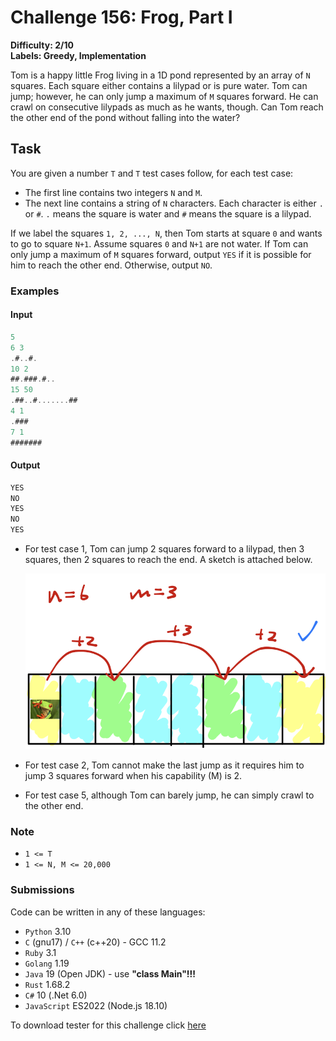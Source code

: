 # **Challenge 156: Frog, Part I**

**Difficulty: 2/10  
Labels: Greedy, Implementation**

Tom is a happy little Frog living in a 1D pond represented by an array of `N` squares. Each square either contains a lilypad or is pure water. Tom can jump; however, he can only jump a maximum of `M` squares forward. He can crawl on consecutive lilypads as much as he wants, though.
Can Tom reach the other end of the pond without falling into the water?

## Task

You are given a number `T` and `T` test cases follow, for each test case:

- The first line contains two integers `N` and `M`.
- The next line contains a string of `N` characters. Each character is either `.` or `#`. `.` means the square is water and `#` means the square is a lilypad.

If we label the squares `1, 2, ..., N`, then Tom starts at square `0` and wants to go to square `N+1`. Assume squares `0` and `N+1` are not water. If Tom can only jump a maximum of `M` squares forward, output `YES` if it is possible for him to reach the other end. Otherwise, output `NO`.

### Examples

#### Input

```rust
5
6 3
.#..#.
10 2
##.###.#..
15 50
.##..#.......##
4 1
.###
7 1
#######
```

#### Output

```rust
‌YES
NO
YES
NO
YES
```

- For test case 1, Tom can jump 2 squares forward to a lilypad, then 3 squares, then 2 squares to reach the end. A sketch is attached below.

    ![C 156](c156.png)

- For test case 2, Tom cannot make the last jump as it requires him to jump 3 squares forward when his capability (M) is 2.
- For test case 5, although Tom can barely jump, he can simply crawl to the other end.

### Note

- `1 <= T`
- `1 <= N, M <= 20,000`

### Submissions

Code can be written in any of these languages:

- `Python` 3.10
- `C` (gnu17) / `C++` (c++20) - GCC 11.2
- `Ruby` 3.1
- `Golang` 1.19
- `Java` 19 (Open JDK) - use **"class Main"!!!**
- `Rust` 1.68.2
- `C#` 10 (.Net 6.0)
- `JavaScript` ES2022 (Node.js 18.10)


To download tester for this challenge click [here](https://downgit.github.io/#/home?url=https://github.com/Pomroka/TWT_Challenges_Tester/tree/main/Challenge_156)
